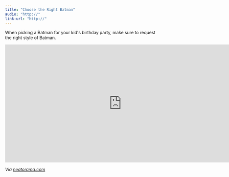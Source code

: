 ```yaml
---
title: "Choose the Right Batman"
audio: "http://"
link-url: "http://"
---
```

<p>When picking a Batman for your kid's birthday party, make sure to request the right style of Batman.</p>
<p><iframe width="759" height="386" src="http://www.youtube.com/embed/TFYrrCWVqWo?rel=0" frameborder="0" allowfullscreen></iframe></p>
<p><em>Via <a href="http://www.neatorama.com/2012/04/25/batman-themed-childs-birthday-party-is-too-dark/">neatorama.com</a></em></p>
